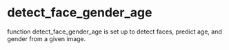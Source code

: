 # detect_face_gender_age
function detect_face_gender_age is set up to detect faces, predict age, and gender from a given image.
